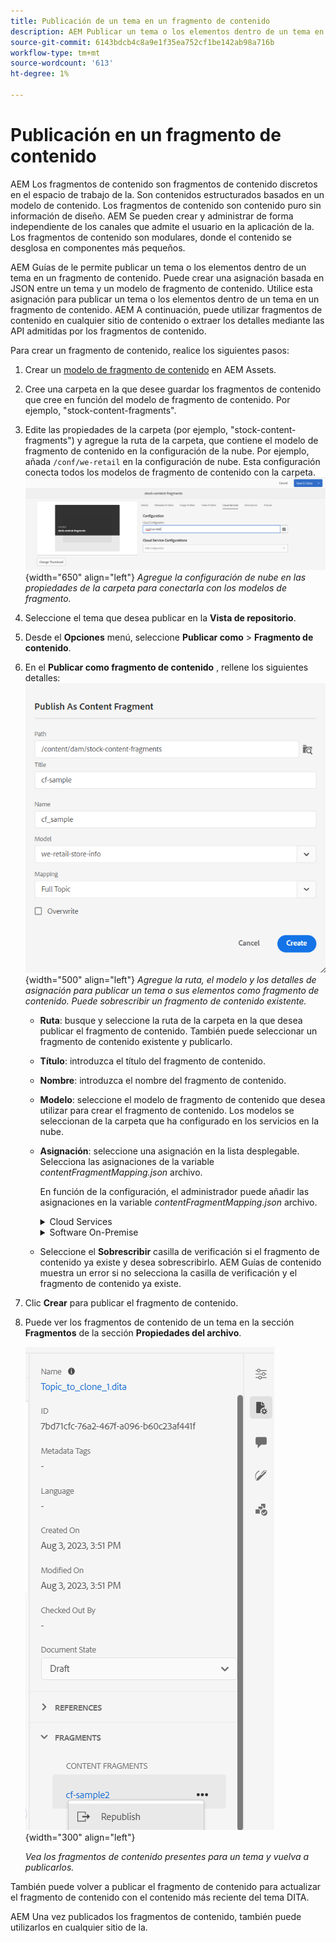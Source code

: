 ```yaml
---
title: Publicación de un tema en un fragmento de contenido
description: AEM Publicar un tema o los elementos dentro de un tema en un fragmento de contenido en las guías de la.  Obtenga información sobre cómo ver los fragmentos de contenido presentes en un tema y volver a publicarlos.
source-git-commit: 6143bdcb4c8a9e1f35ea752cf1be142ab98a716b
workflow-type: tm+mt
source-wordcount: '613'
ht-degree: 1%

---
```



# Publicación en un fragmento de contenido

AEM Los fragmentos de contenido son fragmentos de contenido discretos en el espacio de trabajo de la. Son contenidos estructurados basados en un modelo de contenido. Los fragmentos de contenido son contenido puro sin información de diseño. AEM Se pueden crear y administrar de forma independiente de los canales que admite el usuario en la aplicación de la. Los fragmentos de contenido son modulares, donde el contenido se desglosa en componentes más pequeños.

AEM Guías de le permite publicar un tema o los elementos dentro de un tema en un fragmento de contenido. Puede crear una asignación basada en JSON entre un tema y un modelo de fragmento de contenido. Utilice esta asignación para publicar un tema o los elementos dentro de un tema en un fragmento de contenido. AEM A continuación, puede utilizar fragmentos de contenido en cualquier sitio de contenido o extraer los detalles mediante las API admitidas por los fragmentos de contenido.


Para crear un fragmento de contenido, realice los siguientes pasos:

1. Crear un [modelo de fragmento de contenido](https://experienceleague.adobe.com/docs/experience-manager-65/assets/content-fragments/content-fragments-models.html?lang=es) en AEM Assets.
1. Cree una carpeta en la que desee guardar los fragmentos de contenido que cree en función del modelo de fragmento de contenido. Por ejemplo, &quot;stock-content-fragments&quot;.
1. Edite las propiedades de la carpeta (por ejemplo, &quot;stock-content-fragments&quot;) y agregue la ruta de la carpeta, que contiene el modelo de fragmento de contenido en la configuración de la nube.
Por ejemplo, añada `/conf/we-retail` en la configuración de nube. Esta configuración conecta todos los modelos de fragmento de contenido con la carpeta.\
   ![añada detalles de configuración de nube en las propiedades de la carpeta](images/fragment-folder-cloud-configuration.png){width="650" align="left"}
   *Agregue la configuración de nube en las propiedades de la carpeta para conectarla con los modelos de fragmento.*
1. Seleccione el tema que desea publicar en la **Vista de repositorio**.
1. Desde el **Opciones** menú, seleccione **Publicar como** > **Fragmento de contenido**.
1. En el **Publicar como fragmento de contenido** , rellene los siguientes detalles:
   ![Agregue el modelo de fragmento y los detalles de asignación en el cuadro de diálogo Publicar como fragmento de contenido](images/content-fragment-publish.png){width="500" align="left"}
   *Agregue la ruta, el modelo y los detalles de asignación para publicar un tema o sus elementos como fragmento de contenido. Puede sobrescribir un fragmento de contenido existente.*

   * **Ruta**: busque y seleccione la ruta de la carpeta en la que desea publicar el fragmento de contenido. También puede seleccionar un fragmento de contenido existente y publicarlo.
   * **Título**: introduzca el título del fragmento de contenido.
   * **Nombre**: introduzca el nombre del fragmento de contenido.
   * **Modelo**: seleccione el modelo de fragmento de contenido que desea utilizar para crear el fragmento de contenido. Los modelos se seleccionan de la carpeta que ha configurado en los servicios en la nube.
   * **Asignación**: seleccione una asignación en la lista desplegable. Selecciona las asignaciones de la variable *contentFragmentMapping.json* archivo.



     En función de la configuración, el administrador puede añadir las asignaciones en la variable *contentFragmentMapping.json* archivo.

     <details>
        <summary>Cloud Services</summary>

     Obtenga más información sobre cómo [creación de una asignación entre un tema y un fragmento de contenido](../cs-install-guide/conf-content-fragment-mapping-cs.md) en la Guía de instalación y configuración de Cloud Service.
     </details>

     <details>
        <summary> Software On-Premise</summary>

     Obtenga más información sobre cómo [creación de una asignación entre un tema y un fragmento de contenido](../install-guide/conf-content-fragment-mapping.md) en la Guía de instalación y configuración in situ.

     </details>
   * Seleccione el **Sobrescribir** casilla de verificación si el fragmento de contenido ya existe y desea sobrescribirlo. AEM Guías de contenido muestra un error si no selecciona la casilla de verificación y el fragmento de contenido ya existe.
1. Clic **Crear** para publicar el fragmento de contenido.
1. Puede ver los fragmentos de contenido de un tema en la sección **Fragmentos** de la sección **Propiedades del archivo**.

   ![Ver los fragmentos de contenido de un tema](images/topic-content-fragments.png){width="300" align="left"}

   *Vea los fragmentos de contenido presentes para un tema y vuelva a publicarlos.*

También puede volver a publicar el fragmento de contenido para actualizar el fragmento de contenido con el contenido más reciente del tema DITA.



AEM Una vez publicados los fragmentos de contenido, también puede utilizarlos en cualquier sitio de la.

